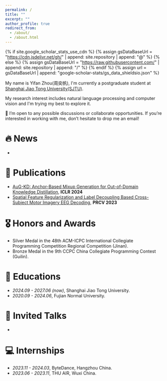 ```yaml
---
permalink: /
title: ""
excerpt: ""
author_profile: true
redirect_from: 
  - /about/
  - /about.html
---
```


{% if site.google_scholar_stats_use_cdn %}
{% assign gsDataBaseUrl = "https://cdn.jsdelivr.net/gh/" | append: site.repository | append: "@" %}
{% else %}
{% assign gsDataBaseUrl = "https://raw.githubusercontent.com/" | append: site.repository | append: "/" %}
{% endif %}
{% assign url = gsDataBaseUrl | append: "google-scholar-stats/gs_data_shieldsio.json" %}

<span class='anchor' id='about-me'></span>

My name is Yifan Zhou(周奕帆), I'm currently a postgraduate student at [Shanghai Jiao Tong University(SJTU)](https://en.sjtu.edu.cn/).

My research interest includes natural language processing and computer vision and I'm trying my best to explore it. 

🌟 I’m open to any possible discussions or collaborate opportunities. If you’re interested in working with me, don’t hesitate to drop me an email!


# 🔥 News
- 

# 📝 Publications 
- [AuG-KD: Anchor-Based Mixup Generation for Out-of-Domain Knowledge Distillation](https://github.com/IshiKura-a/AuG-KD?tab=readme-ov-file), **ICLR 2024**
- [Spatial Feature Regularization and Label Decoupling Based Cross-Subject Motor Imagery EEG Decoding](https://scholar.google.com/scholar?hl=zh-CN&as_sdt=0%2C5&as_vis=1&q=spatial+feature+regularization+and+label+decoupling+based+cross-subject+motor+imagery+eeg+decoding&btnG=), **PRCV 2023**



# 🎖 Honors and Awards
-  Silver Medal in the 48th ACM-ICPC International Collegiate Programming Competition Regional Competition (Jinan).
-  Bronze Medal in the 9th CCPC China Collegiate Programming Contest (Guilin).

# 📖 Educations
- *2024.09 - 2027.06 (now)*, Shanghai Jiao Tong University. 
- *2020.09 - 2024.06*, Fujian Normal University. 

# 💬 Invited Talks
- 

# 💻 Internships
- *2023.11 - 2024.03*, ByteDance, Hangzhou China.
- *2023.06 - 2023.11*, THU AIR, Wuxi China.
